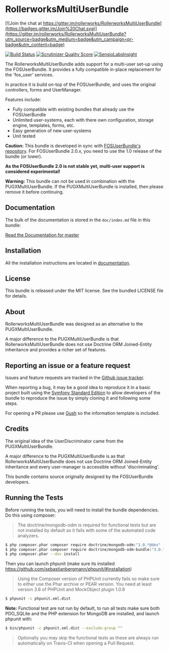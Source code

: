 RollerworksMultiUserBundle
==========================

[![Join the chat at https://gitter.im/rollerworks/RollerworksMultiUserBundle](https://badges.gitter.im/Join%20Chat.svg)](https://gitter.im/rollerworks/RollerworksMultiUserBundle?utm_source=badge&utm_medium=badge&utm_campaign=pr-badge&utm_content=badge)

[![Build Status](https://travis-ci.org/rollerworks/RollerworksMultiUserBundle.png?branch=master)](https://travis-ci.org/rollerworks/RollerworksMultiUserBundle)
[![Scrutinizer Quality Score](https://scrutinizer-ci.com/g/rollerworks/RollerworksMultiUserBundle/badges/quality-score.png?s=d98ca957ce5deb8b4bd41532cae263b8a1639121)](https://scrutinizer-ci.com/g/rollerworks/RollerworksMultiUserBundle/)
[![SensioLabsInsight](https://insight.sensiolabs.com/projects/9a47cef8-7640-4f20-9efe-0153325d66ba/mini.png)](https://insight.sensiolabs.com/projects/9a47cef8-7640-4f20-9efe-0153325d66ba)

The RollerworksMultiUserBundle adds support for a multi-user set-up using the FOSUserBundle.
It provides a fully compatible in-place replacement for the 'fos_user' services.

In practice it is build on-top of the FOSUserBundle, and uses the original controllers, forms and UserManager.

Features include:

- Fully compatible with existing bundles that already use the FOSUserBundle
- Unlimited user-systems, each with there own configuration, storage engine, templates, forms, etc.
- Easy generation of new user-systems
- Unit tested

**Caution:** This bundle is developed in sync with [FOSUserBundle's repository](https://github.com/FriendsOfSymfony/FOSUserBundle).
For FOSUserBundle 2.0.x, you need to use the 1.0 release of the bundle (or lower).

**As the FOSUserBundle 2.0 is not stable yet, multi-user support is considered experimental!**

**Warning:** This bundle can not be used in combination with the PUGXMultiUserBundle.
If the PUGXMultiUserBundle is installed, then please remove it before continuing.

Documentation
-------------

The bulk of the documentation is stored in the `doc/index.md`
file in this bundle:

[Read the Documentation for master](https://github.com/rollerworks/RollerworksMultiUserBundle/blob/master/docs/index.md)

Installation
------------

All the installation instructions are located in [documentation](https://github.com/rollerworks/RollerworksMultiUserBundle/blob/master/docs/index.md).

License
-------

This bundle is released under the MIT license.
See the bundled LICENSE file for details.

About
-----

RollerworksMultiUserBundle was designed as an alternative to the PUGXMultiUserBundle.

A major difference to the PUGXMultiUserBundle is that RollerworksMultiUserBundle
does not use Doctrine ORM Joined-Entity inheritance and provides a richer set of features.

Reporting an issue or a feature request
---------------------------------------

Issues and feature requests are tracked in the [Github issue tracker](https://github.com/Rollerworks/RollerworksMultiUserBundle/issues).

When reporting a bug, it may be a good idea to reproduce it in a basic project
built using the [Symfony Standard Edition](https://github.com/symfony/symfony-standard)
to allow developers of the bundle to reproduce the issue by simply cloning it
and following some steps.

For opening a PR please use [Gush](http://gushphp.org/) so the information template is included.

Credits
-------

The original idea of the UserDiscriminator came from the PUGXMultiUserBundle.

A major difference to the PUGXMultiUserBundle is as that RollerworksMultiUserBundle
does not use Doctrine ORM Joined-Entity inheritance and every user-manager is accessible without 'discriminating'.

This bundle contains source originally designed by the FOSUserBundle developers.

Running the Tests
-------

Before running the tests, you will need to install the bundle dependencies. Do this using composer:

> The doctrine/mongodb-odm is required for functional tests
> but are not installed by default as it fails with some of the automated code analyzers.

``` bash
$ php composer.phar composer require doctrine/mongodb-odm:"1.0.*@dev" --no-update
$ php composer.phar composer require doctrine/mongodb-odm-bundle:"3.0.*@dev" --no-update
$ php composer.phar --dev install
```

Then you can launch phpunit (make sure its installed https://github.com/sebastianbergmann/phpunit/#installation)

> Using the Composer version of PHPUnit currently fails so make sure to either use the Phar archive or PEAR version.
> You need at least version 3.6 of PHPUnit and MockObject plugin 1.0.8

``` bash
$ phpunit -c phpunit.xml.dist
```

**Note:** Functional test are not run by default, to run all tests make sure both
PDO_SQLite and the PHP extension for MongoDB are installed, and launch phpunit with:

``` bash
$ bin/phpunit -c phpunit.xml.dist --exclude-group ""
```

> Optionally you may skip the functional tests as these are always run automatically on Travis-CI
> when opening a Pull Request.
